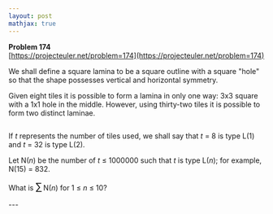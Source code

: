 ```yaml
---
layout: post
mathjax: true
---
```

**Problem 174**  
[https://projecteuler.net/problem=174](https://projecteuler.net/problem=174)

<p>We shall define a square lamina to be a square outline with a square "hole" so that the shape possesses vertical and horizontal symmetry.</p>
<p>Given eight tiles it is possible to form a lamina in only one way: 3x3 square with a 1x1 hole in the middle. However, using thirty-two tiles it is possible to form two distinct laminae.</p>
<div class="center">
<img src="https://projecteuler.net/project/images/p173_square_laminas.gif" alt="" /></div>
<p>If <var>t</var> represents the number of tiles used, we shall say that <var>t</var> = 8 is type L(1) and <var>t</var> = 32 is type L(2).</p>
<p>Let N(<var>n</var>) be the number of <var>t</var> ≤ 1000000 such that <var>t</var> is type L(<var>n</var>); for example, N(15) = 832.</p>
<p>What is <span style="font-size:larger;"><span style="font-size:larger;">∑</span></span> N(<var>n</var>) for 1 ≤ <var>n</var> ≤ 10?</p>
---
